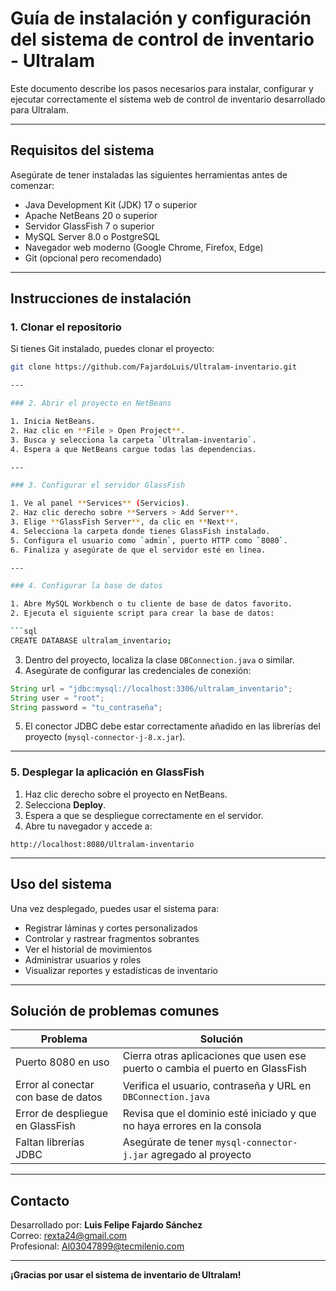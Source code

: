 #  Guía de instalación y configuración del sistema de control de inventario - Ultralam

Este documento describe los pasos necesarios para instalar, configurar y ejecutar correctamente el sistema web de control de inventario desarrollado para Ultralam.

---

##  Requisitos del sistema

Asegúrate de tener instaladas las siguientes herramientas antes de comenzar:

- Java Development Kit (JDK) 17 o superior
- Apache NetBeans 20 o superior
- Servidor GlassFish 7 o superior
- MySQL Server 8.0 o PostgreSQL
- Navegador web moderno (Google Chrome, Firefox, Edge)
- Git (opcional pero recomendado)

---

##  Instrucciones de instalación

### 1. Clonar el repositorio

Si tienes Git instalado, puedes clonar el proyecto:

```bash
git clone https://github.com/FajardoLuis/Ultralam-inventario.git

---

### 2. Abrir el proyecto en NetBeans

1. Inicia NetBeans.
2. Haz clic en **File > Open Project**.
3. Busca y selecciona la carpeta `Ultralam-inventario`.
4. Espera a que NetBeans cargue todas las dependencias.

---

### 3. Configurar el servidor GlassFish

1. Ve al panel **Services** (Servicios).
2. Haz clic derecho sobre **Servers > Add Server**.
3. Elige **GlassFish Server**, da clic en **Next**.
4. Selecciona la carpeta donde tienes GlassFish instalado.
5. Configura el usuario como `admin`, puerto HTTP como `8080`.
6. Finaliza y asegúrate de que el servidor esté en línea.

---

### 4. Configurar la base de datos

1. Abre MySQL Workbench o tu cliente de base de datos favorito.
2. Ejecuta el siguiente script para crear la base de datos:

```sql
CREATE DATABASE ultralam_inventario;
```

3. Dentro del proyecto, localiza la clase `DBConnection.java` o similar.
4. Asegúrate de configurar las credenciales de conexión:

```java
String url = "jdbc:mysql://localhost:3306/ultralam_inventario";
String user = "root";
String password = "tu_contraseña";
```

5. El conector JDBC debe estar correctamente añadido en las librerías del proyecto (`mysql-connector-j-8.x.jar`).

---

### 5. Desplegar la aplicación en GlassFish

1. Haz clic derecho sobre el proyecto en NetBeans.
2. Selecciona **Deploy**.
3. Espera a que se despliegue correctamente en el servidor.
4. Abre tu navegador y accede a:

```
http://localhost:8080/Ultralam-inventario
```

---

##  Uso del sistema

Una vez desplegado, puedes usar el sistema para:

- Registrar láminas y cortes personalizados
- Controlar y rastrear fragmentos sobrantes
- Ver el historial de movimientos
- Administrar usuarios y roles
- Visualizar reportes y estadísticas de inventario

---

##  Solución de problemas comunes

| Problema | Solución |
|---------|----------|
| Puerto 8080 en uso | Cierra otras aplicaciones que usen ese puerto o cambia el puerto en GlassFish |
| Error al conectar con base de datos | Verifica el usuario, contraseña y URL en `DBConnection.java` |
| Error de despliegue en GlassFish | Revisa que el dominio esté iniciado y que no haya errores en la consola |
| Faltan librerías JDBC | Asegúrate de tener `mysql-connector-j.jar` agregado al proyecto |

---

##  Contacto

Desarrollado por: **Luis Felipe Fajardo Sánchez**  
 Correo: rexta24@gmail.com  
 Profesional: Al03047899@tecmilenio.com  

---

**¡Gracias por usar el sistema de inventario de Ultralam!**
